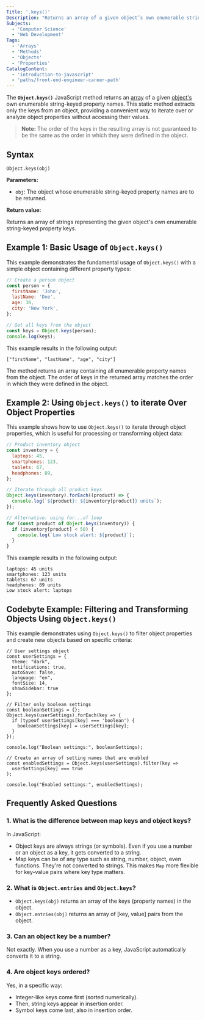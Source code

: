 ```yaml
---
Title: '.keys()'
Description: "Returns an array of a given object’s own enumerable string-keyed property names."
Subjects:
  - 'Computer Science'
  - 'Web Development'
Tags:
  - 'Arrays'
  - 'Methods'
  - 'Objects'
  - 'Properties'
CatalogContent:
  - 'introduction-to-javascript'
  - 'paths/front-end-engineer-career-path'
---
```


The **`Object.keys()`** JavaScript method returns an [array](https://www.codecademy.com/resources/docs/javascript/arrays) of a given [object's](https://www.codecademy.com/resources/docs/javascript/objects) own enumerable string-keyed property names. This static method extracts only the keys from an object, providing a convenient way to iterate over or analyze object properties without accessing their values.

> **Note:** The order of the keys in the resulting array is not guaranteed to be the same as the order in which they were defined in the object.

## Syntax

```pseudo
Object.keys(obj)
```

**Parameters:**

- `obj`: The object whose enumerable string-keyed property names are to be returned.

**Return value:**

Returns an array of strings representing the given object's own enumerable string-keyed property keys.

## Example 1: Basic Usage of `Object.keys()`

This example demonstrates the fundamental usage of `Object.keys()` with a simple object containing different property types:

```js
// Create a person object
const person = {
  firstName: 'John',
  lastName: 'Doe',
  age: 30,
  city: 'New York',
};

// Get all keys from the object
const keys = Object.keys(person);
console.log(keys);
```

This example results in the following output:

```shell
["firstName", "lastName", "age", "city"]
```

The method returns an array containing all enumerable property names from the object. The order of keys in the returned array matches the order in which they were defined in the object.

## Example 2: Using `Object.keys()` to iterate Over Object Properties

This example shows how to use `Object.keys()` to iterate through object properties, which is useful for processing or transforming object data:

```js
// Product inventory object
const inventory = {
  laptops: 45,
  smartphones: 123,
  tablets: 67,
  headphones: 89,
};

// Iterate through all product keys
Object.keys(inventory).forEach((product) => {
  console.log(`${product}: ${inventory[product]} units`);
});

// Alternative: using for...of loop
for (const product of Object.keys(inventory)) {
  if (inventory[product] < 50) {
    console.log(`Low stock alert: ${product}`);
  }
}
```

This example results in the following output:

```shell
laptops: 45 units
smartphones: 123 units
tablets: 67 units
headphones: 89 units
Low stock alert: laptops
```

## Codebyte Example: Filtering and Transforming Objects Using `Object.keys()`

This example demonstrates using `Object.keys()` to filter object properties and create new objects based on specific criteria:

```codebyte/javascript
// User settings object
const userSettings = {
  theme: "dark",
  notifications: true,
  autoSave: false,
  language: "en",
  fontSize: 14,
  showSidebar: true
};

// Filter only boolean settings
const booleanSettings = {};
Object.keys(userSettings).forEach(key => {
  if (typeof userSettings[key] === 'boolean') {
    booleanSettings[key] = userSettings[key];
  }
});

console.log("Boolean settings:", booleanSettings);

// Create an array of setting names that are enabled
const enabledSettings = Object.keys(userSettings).filter(key =>
  userSettings[key] === true
);

console.log("Enabled settings:", enabledSettings);
```

## Frequently Asked Questions

### 1. What is the difference between map keys and object keys?

In JavaScript:

- Object keys are always strings (or symbols). Even if you use a number or an object as a key, it gets converted to a string.
- Map keys can be of any type such as string, number, object, even functions. They're not converted to strings. This makes `Map` more flexible for key-value pairs where key type matters.

### 2. What is `Object.entries` and `Object.keys`?

- `Object.keys(obj)` returns an array of the keys (property names) in the object.
- `Object.entries(obj)` returns an array of [key, value] pairs from the object.

### 3. Can an object key be a number?

Not exactly. When you use a number as a key, JavaScript automatically converts it to a string.

### 4. Are object keys ordered?

Yes, in a specific way:
- Integer-like keys come first (sorted numerically).
- Then, string keys appear in insertion order.
- Symbol keys come last, also in insertion order.
